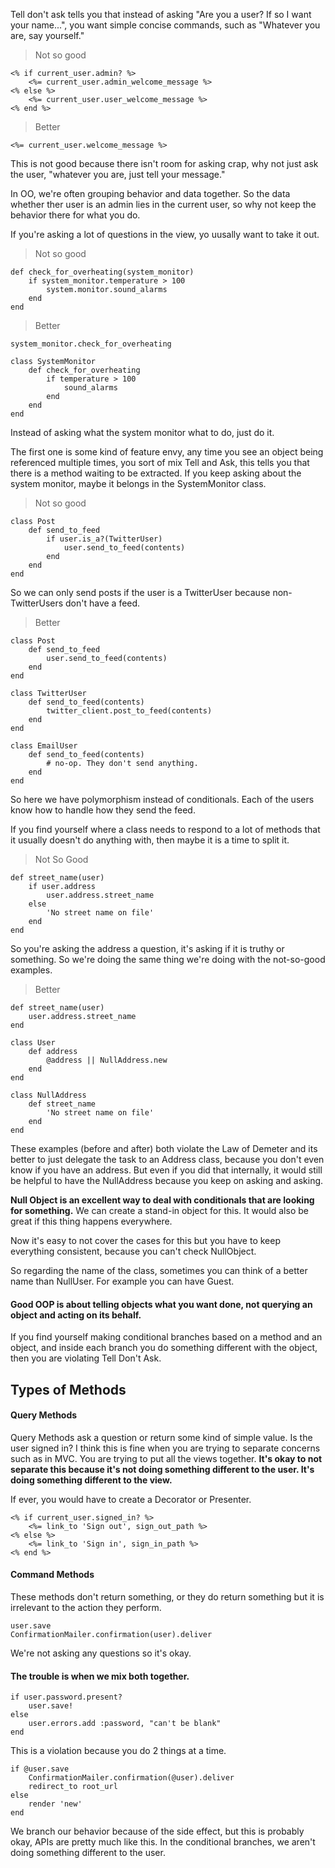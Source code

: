Tell don't ask tells you that instead of asking "Are you a user? If so I want your name...", you want simple concise commands, such as "Whatever you are, say yourself."

> Not so good

    <% if current_user.admin? %>
        <%= current_user.admin_welcome_message %>
    <% else %>
        <%= current_user.user_welcome_message %>
    <% end %>

> Better
    
    <%= current_user.welcome_message %>

This is not good because there isn't room for asking crap, why not just ask the user, "whatever you are, just tell your message."

In OO, we're often grouping behavior and data together. So the data whether ther user is an admin lies in the current user, so why not keep the behavior there for what you do.

If you're asking a lot of questions in the view, yo uusally want to take it out.

> Not so good

    def check_for_overheating(system_monitor)
        if system_monitor.temperature > 100
            system.monitor.sound_alarms
        end
    end

> Better
    
    system_monitor.check_for_overheating

    class SystemMonitor
        def check_for_overheating
            if temperature > 100
                sound_alarms
            end
        end
    end

Instead of asking what the system monitor what to do, just do it.

The first one is some kind of feature envy, any time you see an object being referenced multiple times, you sort of mix Tell and Ask, this tells you that there is a method waiting to be extracted. If you keep asking about the system monitor, maybe it belongs in the SystemMonitor class.

> Not so good

    class Post
        def send_to_feed
            if user.is_a?(TwitterUser)
                user.send_to_feed(contents)
            end
        end
    end

So we can only send posts if the user is a TwitterUser because non-TwitterUsers don't have a feed.

> Better

    class Post
        def send_to_feed
            user.send_to_feed(contents)
        end
    end

    class TwitterUser
        def send_to_feed(contents)
            twitter_client.post_to_feed(contents)
        end
    end

    class EmailUser
        def send_to_feed(contents)
            # no-op. They don't send anything.
        end
    end

So here we have polymorphism instead of conditionals. Each of the users know how to handle how they send the feed.

If you find yourself where a class needs to respond to a lot of methods that it usually doesn't do anything with, then maybe it is a time to split it.

> Not So Good

    def street_name(user)
        if user.address
            user.address.street_name
        else
            'No street name on file'
        end
    end

So you're asking the address a question, it's asking if it is truthy or something. So we're doing the same thing we're doing with the not-so-good examples.

> Better

    def street_name(user)
        user.address.street_name
    end

    class User
        def address
            @address || NullAddress.new
        end
    end

    class NullAddress
        def street_name
            'No street name on file'
        end
    end

These examples (before and after) both violate the Law of Demeter and its better to just delegate the task to an Address class, because you don't even know if you have an address. But even if you did that internally, it would still be helpful to have the NullAddress because you keep on asking and asking.

__Null Object is an excellent way to deal with conditionals that are looking for something.__ We can create a stand-in object for this. It would also be great if this thing happens everywhere.

Now it's easy to not cover the cases for this but you have to keep everything consistent, because you can't check NullObject.

So regarding the name of the class, sometimes you can think of a better name than NullUser. For example you can have Guest.

#### Good OOP is about telling objects what you want done, not querying an object and acting on its behalf.

If you find yourself making conditional branches based on a method and an object, and inside each branch you do something different with the object, then you are violating Tell Don't Ask.

## Types of Methods

#### Query Methods

Query Methods ask a question or return some kind of simple value. Is the user signed in? I think this is fine when you are trying to separate concerns such as in MVC. You are trying to put all the views together. __It's okay to not separate this because it's not doing something different to the user. It's doing something different to the view.__

If ever, you would have to create a Decorator or Presenter.

    <% if current_user.signed_in? %>
        <%= link_to 'Sign out', sign_out_path %>
    <% else %>
        <%= link_to 'Sign in', sign_in_path %>
    <% end %>

#### Command Methods

These methods don't return something, or they do return something but it is irrelevant to the action they perform.

    user.save
    ConfirmationMailer.confirmation(user).deliver

We're not asking any questions so it's okay.

#### The trouble is when we mix both together.

    if user.password.present?
        user.save!
    else
        user.errors.add :password, "can't be blank"
    end

This is a violation because you do 2 things at a time.

    if @user.save
        ConfirmationMailer.confirmation(@user).deliver
        redirect_to root_url
    else
        render 'new'
    end

We branch our behavior because of the side effect, but this is probably okay, APIs are pretty much like this. In the conditional branches, we aren't doing something different to the user.
